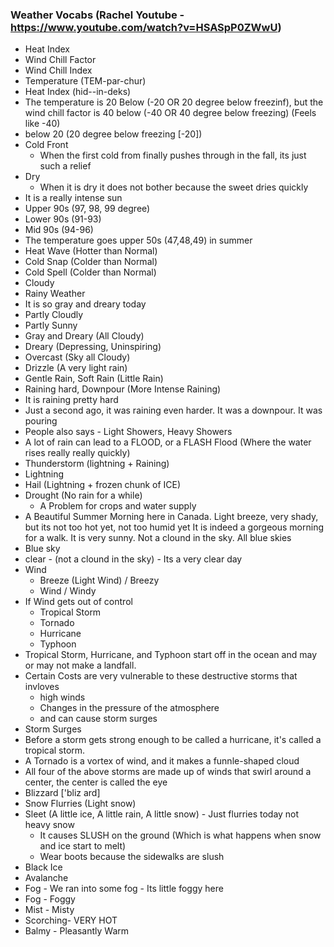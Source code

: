 ### Weather Vocabs (Rachel Youtube - https://www.youtube.com/watch?v=HSASpP0ZWwU)

- Heat Index
- Wind Chill Factor
- Wind Chill Index
- Temperature (TEM-par-chur)
- Heat Index (hid--in-deks)
- The temperature is 20 Below (-20 OR 20 degree below freezinf),
  but the wind chill factor is 40 below (-40 OR 40 degree below freezing) (Feels like -40)
- below 20 (20 degree below freezing [-20])
- Cold Front
  - When the first cold from finally pushes through in the fall, its just such a relief
- Dry
  - When it is dry it does not bother because the sweet dries quickly
- It is a really intense sun
- Upper 90s (97, 98, 99 degree)
- Lower 90s (91-93)
- Mid 90s (94-96)
- The temperature goes upper 50s (47,48,49) in summer
- Heat Wave (Hotter than Normal)
- Cold Snap (Colder than Normal)
- Cold Spell (Colder than Normal)
- Cloudy
- Rainy Weather
- It is so gray and dreary today
- Partly Cloudly
- Partly Sunny
- Gray and Dreary (All Cloudy)
- Dreary (Depressing, Uninspiring)
- Overcast (Sky all Cloudy)
- Drizzle (A very light rain)
- Gentle Rain, Soft Rain (Little Rain)
- Raining hard, Downpour (More Intense Raining)
- It is raining pretty hard
- Just a second ago, it was raining even harder. It was a downpour. It was pouring
- People also says - Light Showers, Heavy Showers
- A lot of rain can lead to a FLOOD, or a FLASH Flood (Where the water rises really really quickly)
- Thunderstorm (lightning + Raining)
- Lightning
- Hail (Lightning + frozen chunk of ICE)
- Drought (No rain for a while)
  - A Problem for crops and water supply
- A Beautiful Summer Morning here in Canada. Light breeze, very shady, but its not too hot yet, not too humid yet
  It is indeed a gorgeous morning for a walk. It is very sunny. Not a clound in the sky. All blue skies
- Blue sky
- clear - (not a clound in the sky) - Its a very clear day
- Wind
  - Breeze (Light Wind) / Breezy
  - Wind / Windy
- If Wind gets out of control
  - Tropical Storm
  - Tornado
  - Hurricane
  - Typhoon
- Tropical Storm, Hurricane, and Typhoon start off in the ocean and may or may not make a landfall.
- Certain Costs are very vulnerable to these destructive storms that invloves
  - high winds
  - Changes in the pressure of the atmosphere
  - and can cause storm surges
- Storm Surges
- Before a storm gets strong enough to be called a hurricane, it's called a tropical storm.
- A Tornado is a vortex of wind, and it makes a funnle-shaped cloud
- All four of the above storms are made up of winds that swirl around a center, the center is called the eye
- Blizzard ['bliz ard]
- Snow Flurries (Light snow)
- Sleet (A little ice, A little rain, A little snow) - Just flurries today not heavy snow
  - It causes SLUSH on the ground (Which is what happens when snow and ice start to melt)
  - Wear boots because the sidewalks are slush
- Black Ice
- Avalanche
- Fog - We ran into some fog - Its little foggy here
- Fog - Foggy
- Mist - Misty
- Scorching- VERY HOT
- Balmy - Pleasantly Warm
